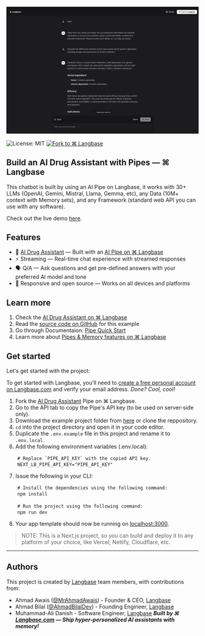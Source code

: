 ![AI Drug Assistant by ⌘ Langbase][cover]

![License: MIT][mit] [![Fork to ⌘ Langbase][fork]][pipe]

## Build an AI Drug Assistant with Pipes — ⌘ Langbase

This chatbot is built by using an AI Pipe on Langbase, it works with 30+ LLMs (OpenAI, Gemini, Mistral, Llama, Gemma, etc), any Data (10M+ context with Memory sets), and any Framework (standard web API you can use with any software).

Check out the live demo [here][demo].

## Features

- 💬 [AI Drug Assistant][demo] — Built with an [AI Pipe on ⌘ Langbase][pipe]
- ⚡️ Streaming — Real-time chat experience with streamed responses
- 🗣️ Q/A — Ask questions and get pre-defined answers with your preferred AI model and tone
- 🔋 Responsive and open source — Works on all devices and platforms

## Learn more

1. Check the [AI Drug Assistant on ⌘ Langbase][pipe]
2. Read the [source code on GitHub][gh] for this example
3. Go through Documentaion: [Pipe Quick Start][qs]
4. Learn more about [Pipes & Memory features on ⌘ Langbase][docs]

## Get started

Let's get started with the project:

To get started with Langbase, you'll need to [create a free personal account on Langbase.com][signup] and verify your email address. _Done? Cool, cool!_

1. Fork the [AI Drug Assistant][pipe] Pipe on ⌘ Langbase.
2. Go to the API tab to copy the Pipe's API key (to be used on server-side only).
3. Download the example project folder from [here][download] or clone the reppository.
4. `cd` into the project directory and open it in your code editor.
5. Duplicate the `.env.example` file in this project and rename it to `.env.local`.
6. Add the following environment variables (.env.local):
```
    # Replace `PIPE_API_KEY` with the copied API key.
    NEXT_LB_PIPE_API_KEY="PIPE_API_KEY"
```
7. Issue the following in your CLI:
```
    # Install the dependencies using the following command:
    npm install

    # Run the project using the following command:
    npm run dev
```

8. Your app template should now be running on [localhost:3000][local].

> NOTE:
> This is a Next.js project, so you can build and deploy it to any platform of your choice, like Vercel, Netlify, Cloudflare, etc.

---

## Authors

This project is created by [Langbase][lb] team members, with contributions from:

- Ahmad Awais ([@MrAhmadAwais][xaa]) - Founder & CEO, [Langbase][lb]
- Ahmad Bilal ([@AhmadBilalDev][xab]) - Founding Engineer, [Langbase][lb]
- Muhammad-Ali Danish - Software Engineer, [Langbase][lb]
**_Built by ⌘ [Langbase.com][lb] — Ship hyper-personalized AI assistants with memory!_**

[cover]:https://raw.githubusercontent.com/LangbaseInc/docs-images/main/examples/ai-drug-assistant/ai-drug-assistant.png
[demo]: https://ai-drug-assistant.langbase.dev
[lb]: https://langbase.com
[pipe]: https://langbase.com/examples/ai-drug-assistant
[gh]: https://github.com/LangbaseInc/langbase-examples/tree/main/examples/ai-drug-assistant
[download]:https://download-directory.github.io/?url=https://github.com/LangbaseInc/langbase-examples/tree/main/examples/ai-drug-assistant
[signup]: https://langbase.fyi/io
[qs]:https://langbase.com/docs/pipe/quickstart
[docs]:https://langbase.com/docs
[xaa]:https://x.com/MrAhmadAwais
[xab]:https://x.com/AhmadBilalDev
[local]:http://localhost:3000
[mit]: https://img.shields.io/badge/license-MIT-blue.svg?style=for-the-badge&color=%23000000
[fork]: https://img.shields.io/badge/FORK%20ON-%E2%8C%98%20Langbase-000000.svg?style=for-the-badge&logo=%E2%8C%98%20Langbase&logoColor=000000
